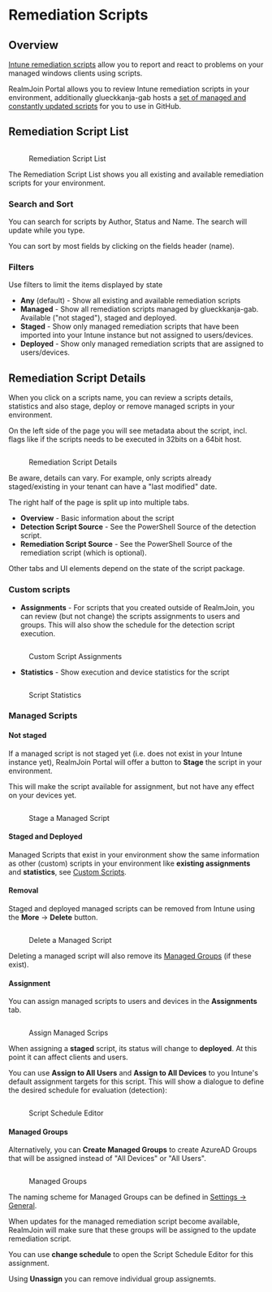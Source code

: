 # Remediation Scripts

## Overview

[Intune remediation scripts](https://learn.microsoft.com/en-us/mem/intune/fundamentals/remediations) allow you to report and react to problems on your managed windows clients using scripts.

RealmJoin Portal allows you to review Intune remediation scripts in your environment, additionally glueckkanja-gab hosts a [set of managed and constantly updated scripts](https://github.com/realmjoin/realmjoin-remediation) for you to use in GitHub.

## Remediation Script List

<figure><img src="../.gitbook/assets/image (6).png" alt=""><figcaption><p>Remediation Script List</p></figcaption></figure>

The Remediation Script List shows you all existing and available remediation scripts for your environment.&#x20;

### Search and Sort

You can search for scripts by Author, Status and Name. The search will update while you type.&#x20;

You can sort by most fields by clicking on the fields header (name).

### Filters

Use filters to limit the items displayed by state

* **Any** (default) - Show all existing and available remediation scripts
* **Managed** - Show all remediation scripts managed by glueckkanja-gab. Available ("not staged"), staged and deployed.&#x20;
* **Staged** - Show only managed remediation scripts that have been imported into your Intune instance but not assigned to users/devices.
* **Deployed** - Show only managed remediation scripts that are assigned to users/devices.

## Remediation Script Details

When you click on a scripts name, you can review a scripts details, statistics and also stage, deploy or remove managed scripts in your environment.

On the left side of the page you will see metadata about the script, incl. flags like if the scripts needs to be executed in 32bits on a 64bit host.

<figure><img src="../.gitbook/assets/image (9).png" alt=""><figcaption><p>Remediation Script Details</p></figcaption></figure>

Be aware, details can vary. For example, only scripts already staged/existing in your tenant can have a "last modified" date.

The right half of the page is split up into multiple tabs.&#x20;

* **Overview** - Basic information about the script
* **Detection Script Source** - See the PowerShell Source of the detection script.
* **Remediation Script Source** - See the PowerShell Source of the remediation script (which is optional).

Other tabs and UI elements depend on the state of the script package.

### Custom scripts

* **Assignments** - For scripts that you created outside of RealmJoin, you can review (but not change) the scripts assignments to users and groups. This will also show the schedule for the detection script execution.

<figure><img src="../.gitbook/assets/image (5).png" alt=""><figcaption><p>Custom Script Assignments</p></figcaption></figure>

* **Statistics** - Show execution and device statistics for the script

<figure><img src="../.gitbook/assets/image (4) (1).png" alt=""><figcaption><p>Script Statistics</p></figcaption></figure>

### Managed Scripts

#### Not staged

If a managed script is not staged yet (i.e. does not exist in your Intune instance yet), RealmJoin Portal will offer a button to **Stage** the script in your environment.&#x20;

This will make the script available for assignment, but not have any effect on your devices yet.

<figure><img src="../.gitbook/assets/image (11).png" alt=""><figcaption><p>Stage a Managed Script</p></figcaption></figure>

#### Staged and Deployed

Managed Scripts that exist in your environment show the same information as other (custom) scripts in your environment like **existing assignments** and **statistics**, see [Custom Scripts](remediation-scripts.md#custom-scripts).&#x20;

#### Removal

Staged and deployed managed scripts can be removed from Intune using the **More** -> **Delete** button.

<figure><img src="../.gitbook/assets/image (7).png" alt=""><figcaption><p>Delete a Managed Script</p></figcaption></figure>

Deleting a managed script will also remove its [Managed Groups](remediation-scripts.md#managed-groups) (if these exist).

#### Assignment

You can assign managed scripts to users and devices in the **Assignments** tab.

<figure><img src="../.gitbook/assets/image (8).png" alt=""><figcaption><p>Assign Managed Scrips</p></figcaption></figure>

When assigning a **staged** script, its status will change to **deployed**. At this point it can affect clients and users.

You can use **Assign to All Users** and **Assign to All Devices** to you Intune's default assignment targets for this script. This will show a dialogue to define the desired schedule for evaluation (detection):

<figure><img src="../.gitbook/assets/image (10).png" alt=""><figcaption><p>Script Schedule Editor</p></figcaption></figure>

#### Managed Groups

Alternatively, you can **Create Managed Groups** to create AzureAD Groups that will be assigned instead of "All Devices" or "All Users".&#x20;

<figure><img src="../.gitbook/assets/image (2).png" alt=""><figcaption><p>Managed Groups</p></figcaption></figure>

The naming scheme for Managed Groups can be defined in [Settings -> General](../settings/general.md).

When updates for the managed remediation script become available, RealmJoin will make sure that these groups will be assigned to the update remediation script.

You can use **change schedule** to open the Script Schedule Editor for this assignment.

Using **Unassign** you can remove individual group assignemts.
